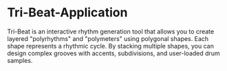 # Tri-Beat-Application
Tri-Beat is an interactive rhythm generation tool that allows you to create layered "polyrhythms" and "polymeters" using polygonal shapes. Each shape represents a rhythmic cycle. By stacking multiple shapes, you can design complex grooves with accents, subdivisions, and user-loaded drum samples.
